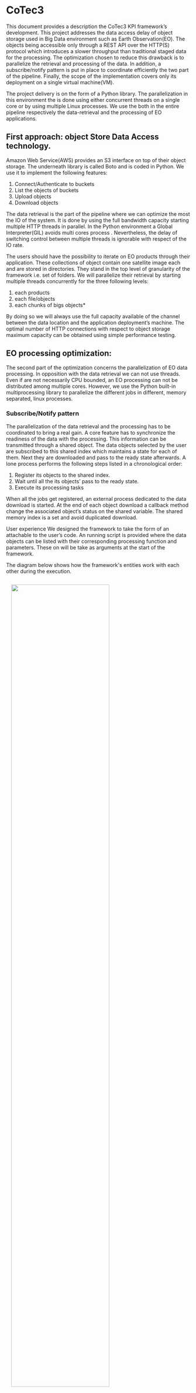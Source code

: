 CoTec3
===============================

This document provides a description the CoTec3 KPI framework’s development. This project addresses the data access delay of object storage used in Big Data environment such as Earth Observation(EO). The objects being accessible only through a REST API over the HTTP(S) protocol which introduces a slower throughput than traditional staged data for the processing. The optimization chosen to reduce this drawback is to parallelize the retrieval and processing of the data. In addition, a subscribe/notify pattern is put in place to coordinate efficiently the two part of the pipeline.  Finally, the scope of the implementation covers only its deployment on a single virtual machine(VM).

The project delivery is on the form of a Python library. The parallelization in this environment the is done using either concurrent threads on a single core or by using multiple Linux processes. We use the both in the entire pipeline respectively the data-retrieval and the processing of EO applications.

## First approach: object Store Data Access technology.
Amazon Web Service(AWS) provides an S3 interface on top of their object storage. The underneath library is called Boto and is coded in Python. We use it to implement the following features:

 1. Connect/Authenticate to buckets
 1. List the objects of buckets
 1. Upload objects
 1. Download objects

 The data retrieval is the part of the pipeline where we can optimize the most the IO of the system. It is done by using the full bandwidth capacity starting multiple HTTP threads in parallel. In the Python environment a Global Interpreter(GIL) avoids multi cores process . Nevertheless, the delay of switching control between multiple threads is ignorable with respect of the IO rate.

 The users should have the possibility to iterate on EO products through their application. These collections of object contain one satellite image each and are stored in directories. They stand in the top level of granularity of the framework i.e. set of folders. We will parallelize their retrieval by starting multiple threads concurrently for the three following levels:

 1. each products
 2. each file/objects
 3. each chunks of bigs objects*

 By doing so we will always use the full capacity available of the channel between the data location and the application deployment’s machine. The optimal number of HTTP connections with respect to object storage maximum capacity can be obtained using simple performance testing.


 ## EO processing optimization:
 The second part of the optimization concerns the parallelization of EO data processing. In opposition with the data retrieval we can not use threads. Even if are not necessarily CPU bounded, an EO processing can not be distributed among multiple cores. However, we use the Python built-in multiprocessing library to parallelize the different jobs in different, memory separated, linux processes.      


 ### Subscribe/Notify pattern
 The parallelization of the data retrieval and the processing has to be coordinated to bring a real gain. A core feature has to synchronize the readiness of the data with the processing. This information can be transmitted through a shared object. The data objects selected by the user are subscribed to this shared index which maintains a state for each of them. Next they are downloaded and pass to the ready state afterwards. A lone process performs the following steps listed in a chronological order:

 1. Register its objects to the shared index.
 2. Wait until all the its objects’ pass to the ready state.
 3. Execute its processing tasks

 When all the jobs get registered, an external process dedicated to the data download is started. At the end of each object download a callback method change the associated object’s status on the shared variable. The shared memory index is a set and avoid duplicated download.

User experience
We designed the framework to take the form of an attachable to the user’s code. An running script is provided where the data objects can be listed with their corresponding processing function and parameters. These on will be take as arguments at the start of the framework.

The diagram below shows how the framework's entities work with each other during the execution.
<div style="padding:14px"><img
 src="https://github.com/SimonNtz/Diagram.png"
 width="75%"></div>

## Instructions

  1. The user should have a Nuvla account.
  2. Start the application component 'cotec3' from EO_Sentinel_1.
    https://nuv.la/module/EO_Sentinel_1/cotec3/
  4. Connect via ssh to the started machine, this repos should be already cloned inside it.
  3. Put the user S3 credentials' in the *credentials* file and
     copy into the */root/.aws* directory.
     ```
    $ cd CoTec3
    $ cp credentials ~/.aws/
    ```

  4. Run the main script.
    ```
    $ python task_planner.py
    ```
